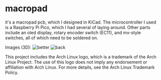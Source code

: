 # macropad
it's a macropad pcb, which I designed in KiCad. The microcontroller I used is a Raspberry Pi Pico, which I had several of laying around. Other parts include an oled display, rotary encoder switch (EC11), and mx-style switches, all of which need to be soldered on.

Images (3D):
![better](https://github.com/user-attachments/assets/e6979ab8-ff6f-406b-a97c-df21f9071215)
![back](https://github.com/user-attachments/assets/02019b26-1b8f-4f56-bdc8-36aa4eab387a)


This project includes the Arch Linux logo, which is a trademark of the Arch Linux Project. The use of this logo does not imply any endorsement or affiliation with Arch Linux. For more details, see the Arch Linux Trademark Policy.
